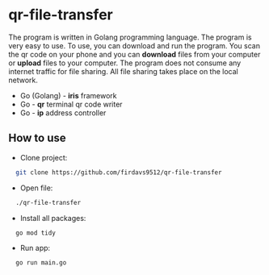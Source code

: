 # qr-file-transfer

The program is written in Golang programming language. The program is very easy to use. To use, you can download and run the program. You scan the qr code on your phone and you can **download** files from your computer or **upload** files to your computer. The program does not consume any internet traffic for file sharing.
All file sharing takes place on the local network.

- Go (Golang) - **iris** framework
- Go - **qr** terminal qr code writer
- Go - **ip** address controller


## How to use
- Clone project: 
```bash
  git clone https://github.com/firdavs9512/qr-file-transfer
```
- Open file:
```bash
  ./qr-file-transfer
```
- Install all packages:
```bash
  go mod tidy
```
- Run app:
```bash
  go run main.go
```

